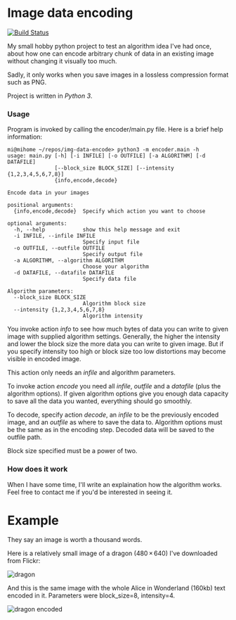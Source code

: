 # Image data encoding

[![Build Status](https://travis-ci.org/MillionIntegrals/image-data-encode.svg?branch=master)](https://travis-ci.org/MillionIntegrals/image-data-encode)

My small hobby python project to test an algorithm idea I've had once, about how one can encode arbitrary chunk of data
in an existing image without changing it visually too much.

Sadly, it only works when you save images in a lossless compression format such as PNG.

Project is written in *Python 3*.

### Usage

Program is invoked by calling the encoder/main.py file. Here is a brief help information:

```
mi@mihome ~/repos/img-data-encode> python3 -m encoder.main -h
usage: main.py [-h] [-i INFILE] [-o OUTFILE] [-a ALGORITHM] [-d DATAFILE]
               [--block_size BLOCK_SIZE] [--intensity {1,2,3,4,5,6,7,8}]
               {info,encode,decode}

Encode data in your images

positional arguments:
  {info,encode,decode}  Specify which action you want to choose

optional arguments:
  -h, --help            show this help message and exit
  -i INFILE, --infile INFILE
                        Specify input file
  -o OUTFILE, --outfile OUTFILE
                        Specify output file
  -a ALGORITHM, --algorithm ALGORITHM
                        Choose your algorithm
  -d DATAFILE, --datafile DATAFILE
                        Specify data file

Algorithm parameters:
  --block_size BLOCK_SIZE
                        Algorithm block size
  --intensity {1,2,3,4,5,6,7,8}
                        Algorithm intensity
```

You invoke action *info* to see how much bytes of data you can write to given image with supplied algorithm settings.
Generally, the higher the intensity and lower the block size the more data you can write to given image. But if you
specify intensity too high or block size too low distortions may become visible in encoded image.

This action only needs an *infile* and algorithm parameters.

To invoke action *encode* you need all *infile*, *outfile* and a *datafile* (plus the algorithm options). If given algorithm options give you enough data capacity to save all the data you wanted, everything should go smoothly.

To decode, specify action *decode*, an *infile* to be the previously encoded image, and an *outfile* as where to save
the data to. Algorithm options must be the same as in the encoding step. Decoded data will be saved to the outfile 
path.

Block size specified must be a power of two.


### How does it work

When I have some time, I'll write an explaination how the algorithm works. Feel free to contact me if you'd be
interested in seeing it.

# Example

They say an image is worth a thousand words.

Here is a relatively small image of a dragon (480 × 640) I've downloaded from Flickr:

![dragon](https://raw.githubusercontent.com/MillionIntegrals/img-data-encode/master/data/dragon.jpg)

And this is the same image with the whole Alice in Wonderland (160kb) text encoded in it. Parameters were block_size=8, intensity=4.

![dragon encoded](https://raw.githubusercontent.com/MillionIntegrals/img-data-encode/master/data/dragon_encoded.png)
